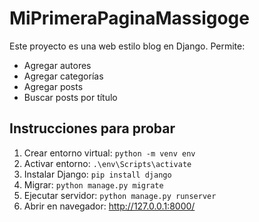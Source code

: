 # MiPrimeraPaginaMassigoge

Este proyecto es una web estilo blog en Django. Permite:

- Agregar autores
- Agregar categorías
- Agregar posts
- Buscar posts por título

## Instrucciones para probar

1. Crear entorno virtual: `python -m venv env`
2. Activar entorno: `.\env\Scripts\activate`
3. Instalar Django: `pip install django`
4. Migrar: `python manage.py migrate`
5. Ejecutar servidor: `python manage.py runserver`
6. Abrir en navegador: http://127.0.0.1:8000/
